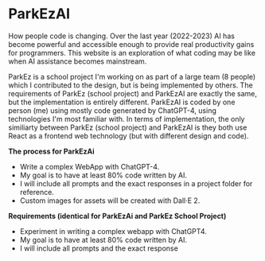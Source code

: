 # ParkEzAI

How people code is changing. Over the last year (2022-2023) AI has become powerful and accessible enough to provide real productivity gains for programmers. This website is an exploration of what coding may be like when AI assistance becomes mainstream.

ParkEz is a school project I'm working on as part of a large team (8 people) which I contributed to the design, but is being implemented by others. The requirements of ParkEz (school project) and ParkEzAI are exactly the same, but the implementation is entirely different. ParkEzAI is coded by one person (me) using mostly code generated by ChatGPT-4, using technologies I'm most familiar with. In terms of implementation, the only similiarty between ParkEz (school project) and ParkEzAI is they both use React as a frontend web technology (but with different design and code). 

<strong>The process for ParkEzAi</strong>
* Write a complex WebApp with ChatGPT-4. 
* My goal is to have at least 80% code written by AI.
* I will include all prompts and the exact responses in a project folder for reference.
* Custom images for assets will be created with Dall·E 2. 

<strong>Requirements (identical for ParkEzAi and ParkEz School Project)</strong>
* Experiment in writing a complex webapp with ChatGPT4. 
* My goal is to have at least 80% code written by AI.
* I will include all prompts and the exact response 
